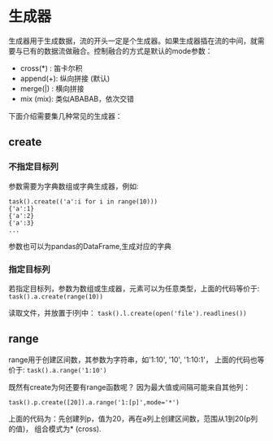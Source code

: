# 生成器

生成器用于生成数据，流的开头一定是个生成器。如果生成器插在流的中间，就需要与已有的数据流做融合。控制融合的方式是默认的mode参数：

 - cross(*) :  笛卡尔积
 - append(+):  纵向拼接 (默认)
 - merge(|) :  横向拼接
 - mix (mix):  类似ABABAB，依次交错

下面介绍需要集几种常见的生成器：

## create

### 不指定目标列

参数需要为字典数组或字典生成器，例如:
```
task().create(('a':i for i in range(10)))
{'a':1}
{'a':2}
{'a':3}
...
```
参数也可以为pandas的DataFrame,生成对应的字典

### 指定目标列

若指定目标列，参数为数组或生成器，元素可以为任意类型，上面的代码等价于:
`task().a.create(range(10))`

读取文件，并放置于l列中：
`task().l.create(open('file').readlines())`


## range

range用于创建区间数，其参数为字符串，如'1:10', '10',  '1:10:1'， 上面的代码也等价于: `task().a.range('1:10')`

既然有create为何还要有range函数呢？ 因为最大值或间隔可能来自其他列：

`task().p.create([20]).a.range('1:[p]',mode='*')`

上面的代码为：先创建列p，值为20，再在a列上创建区间数，范围从1到20(p列的值)， 组合模式为* (cross).


